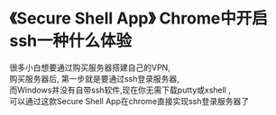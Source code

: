 # 《Secure Shell App》 Chrome中开启ssh一种什么体验

很多小白想要通过购买服务器搭建自己的VPN,     
购买服务器后, 第一步就是要通过ssh登录服务器,     
而Windows并没有自带ssh软件,现在你无需下载putty或xshell ,    
可以通过这款Secure Shell App在chrome直接实现ssh登录服务器了    

